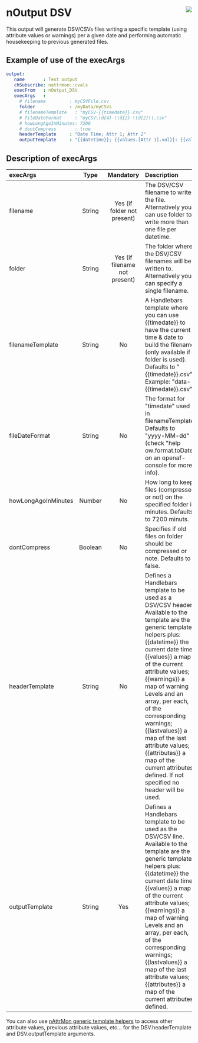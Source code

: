 # nOutput DSV <a href="/"><img align="right" src="/images/logo.png"></a>

This output will generate DSV/CSVs files writing a specific template (using attribute values or warnings) per a given date and performing automatic housekeeping to previous generated files.

## Example of use of the execArgs

````yaml
output:
   name       : Test output
   chSubscribe: nattrmon::cvals
   execFrom   : nOutput_DSV
   execArgs   :
     # filename         : myCSVFile.csv
     folder             : /myData/myCSVs
     # filenameTemplate   : "myCSV-{{timedate}}.csv"
     # fileDateFormat     : "myCSV\\d{4}-\\d{2}-\\d{2}\\.csv"
     # howLongAgoInMinutes: 7200
     # dontCompress       : true
     headerTemplate     : "Date Time; Attr 1; Attr 2"
     outputTemplate     : "{{datetime}}; {{values.[Attr 1].val}}: {{values.[Attr 2].val}}"
````

## Description of execArgs

| execArgs | Type | Mandatory | Description |
|:---------|:----:|:---------:|:------------|
| filename | String | Yes (if folder not present) | The DSV/CSV filename to write the file. Alternatively you can use folder to write more than one file per datetime. |
| folder | String| Yes (if filename not present) | The folder where the DSV/CSV filenames will be written to. Alternatively you can specify a single filename. |
| filenameTemplate | String | No | A Handlebars template where you can use {{timedate}} to have the current time & date to build the filename (only available if a folder is used). Defaults to "{{timedate}}.csv". Example: "data-{{timedate}}.csv". |
| fileDateFormat | String | No | The format for "timedate" used in filenameTemplate. Defaults to "yyyy-MM-dd" (check "help ow.format.toDate" on an openaf-console for more info). |
| howLongAgoInMinutes | Number | No | How long to keep files (compressed or not) on the specified folder in minutes. Defaults to 7200 minuts. |
| dontCompress | Boolean | No | Specifies if old files on folder should be compressed or note. Defaults to false. |
| headerTemplate | String | No | Defines a Handlebars template to be used as a DSV/CSV header. Available to the template are the generic template helpers plus: {{datetime}} the current date time; {{values}} a map of the current attribute values; {{warnings}} a map of warning Levels and an array, per each, of the corresponding warnings; {{lastvalues}} a map of the last attribute values; {{attributes}} a map of the current attributes defined. If not specified no header will be used. |
| outputTemplate | String | Yes | Defines a Handlebars template to be used as the DSV/CSV line. Available to the template are the generic template helpers plus: {{datetime}} the current date time; {{values}} a map of the current attribute values; {{warnings}} a map of warning Levels and an array, per each, of the corresponding warnings; {{lastvalues}} a map of the last attribute values; {{attributes}} a map of the current attributes defined. |

You can also use [nAttrMon generic template helpers](nAttrMon-template-helpers) to access other attribute values, previous attribute values, etc... for the DSV.headerTemplate and DSV.outputTemplate arguments.